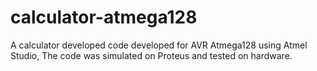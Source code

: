 # calculator-atmega128
A calculator developed code developed for AVR Atmega128 using Atmel Studio, The code was simulated on Proteus and tested on hardware.
